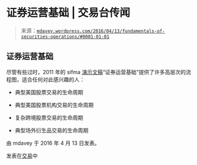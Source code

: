 <!--yml

类别：未分类

日期：2024 年 5 月 18 日 05:34:20

-->

# 证券运营基础 | 交易台传闻

> 来源：[`mdavey.wordpress.com/2016/04/13/fundamentals-of-securities-operations/#0001-01-01`](https://mdavey.wordpress.com/2016/04/13/fundamentals-of-securities-operations/#0001-01-01)

## 证券运营基础

尽管有些过时，2011 年的 sifma [演示文稿](http://www.sifma.org/events/2011/securities-industry-institute/presentations/year-1-core/mark-alexander---fundamentals-of-securities-ops-3-9-2011/)“证券运营基础”提供了许多高层次的流程图，适合任何对此感兴趣的人：

+   典型美国股票交易的生命周期

+   典型美国股票机构交易的生命周期

+   复杂跨境股票交易的生命周期

+   典型场外衍生品交易的生命周期

由 mdavey 于 2016 年 4 月 13 日发表。

发表在[交易](https://mdavey.wordpress.com/category/trading/)中
